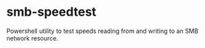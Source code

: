 # smb-speedtest
Powershell utility to test speeds reading from and writing to an SMB network resource.
